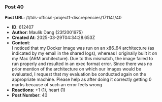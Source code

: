 ### Post 40
**Post URL**: /t/tds-official-project1-discrepencies/171141/40
- **ID**: 612407
- **Author**: Maulik Dang (23f2001975)
- **Created At**: 2025-03-29T04:34:28.653Z
- **Content**:  
  I noticed that my Docker image was run on an x86_64 architecture (as indicated by my email in the shared logs), whereas I originally built it on my Mac (ARM architecture). Due to this mismatch, the image failed to run properly and resulted in an exec format error.
Since there was no prior mention of the architecture on which our images would be evaluated, I request that my evaluation be conducted again on the appropriate machine. Please help as after doing it correctly getting 0 marks because of such an error feels wrong
- **Reactions**: +1 (1), heart (1)
- **Post Number**: 40

